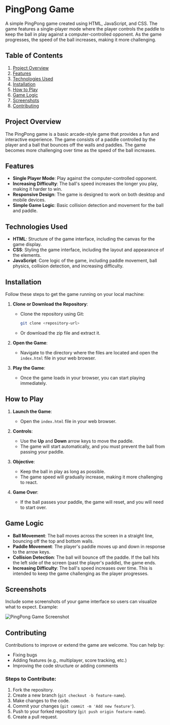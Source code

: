 # PingPong Game

A simple PingPong game created using HTML, JavaScript, and CSS. The game features a single-player mode where the player controls the paddle to keep the ball in play against a computer-controlled opponent. As the game progresses, the speed of the ball increases, making it more challenging.

## Table of Contents

1. [Project Overview](#project-overview)
2. [Features](#features)
3. [Technologies Used](#technologies-used)
4. [Installation](#installation)
5. [How to Play](#how-to-play)
6. [Game Logic](#game-logic)
7. [Screenshots](#screenshots)
8. [Contributing](#contributing)


## Project Overview

The PingPong game is a basic arcade-style game that provides a fun and interactive experience. The game consists of a paddle controlled by the player and a ball that bounces off the walls and paddles. The game becomes more challenging over time as the speed of the ball increases.

## Features

- **Single Player Mode**: Play against the computer-controlled opponent.
- **Increasing Difficulty**: The ball's speed increases the longer you play, making it harder to win.
- **Responsive Design**: The game is designed to work on both desktop and mobile devices.
- **Simple Game Logic**: Basic collision detection and movement for the ball and paddle.

## Technologies Used

- **HTML**: Structure of the game interface, including the canvas for the game display.
- **CSS**: Styling the game interface, including the layout and appearance of the elements.
- **JavaScript**: Core logic of the game, including paddle movement, ball physics, collision detection, and increasing difficulty.

## Installation

Follow these steps to get the game running on your local machine:

1. **Clone or Download the Repository**:
   - Clone the repository using Git:
     ```bash
     git clone <repository-url>
     ```
   - Or download the zip file and extract it.

2. **Open the Game**:
   - Navigate to the directory where the files are located and open the `index.html` file in your web browser.

3. **Play the Game**:
   - Once the game loads in your browser, you can start playing immediately.

## How to Play

1. **Launch the Game**:
   - Open the `index.html` file in your web browser.

2. **Controls**:
   - Use the **Up** and **Down** arrow keys to move the paddle.
   - The game will start automatically, and you must prevent the ball from passing your paddle.

3. **Objective**:
   - Keep the ball in play as long as possible.
   - The game speed will gradually increase, making it more challenging to react.

4. **Game Over**:
   - If the ball passes your paddle, the game will reset, and you will need to start over.

## Game Logic

- **Ball Movement**: The ball moves across the screen in a straight line, bouncing off the top and bottom walls.
- **Paddle Movement**: The player's paddle moves up and down in response to the arrow keys.
- **Collision Detection**: The ball will bounce off the paddle. If the ball hits the left side of the screen (past the player's paddle), the game ends.
- **Increasing Difficulty**: The ball's speed increases over time. This is intended to keep the game challenging as the player progresses.

## Screenshots

Include some screenshots of your game interface so users can visualize what to expect. Example:

![PingPong Game Screenshot](path/to/screenshot.png)

## Contributing

Contributions to improve or extend the game are welcome. You can help by:

- Fixing bugs
- Adding features (e.g., multiplayer, score tracking, etc.)
- Improving the code structure or adding comments

### Steps to Contribute:

1. Fork the repository.
2. Create a new branch (`git checkout -b feature-name`).
3. Make changes to the code.
4. Commit your changes (`git commit -m 'Add new feature'`).
5. Push to your forked repository (`git push origin feature-name`).
6. Create a pull request.
